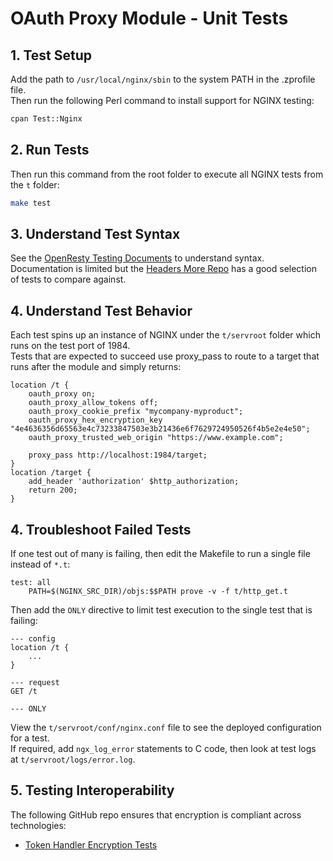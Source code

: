 # OAuth Proxy Module - Unit Tests

## 1. Test Setup

Add the path to `/usr/local/nginx/sbin` to the system PATH in the .zprofile file.\
Then run the following Perl command to install support for NGINX testing:

```bash
cpan Test::Nginx
```

## 2. Run Tests

Then run this command from the root folder to execute all NGINX tests from the `t` folder:

```bash
make test
```

## 3. Understand Test Syntax

See the [OpenResty Testing Documents](https://openresty.gitbooks.io/programming-openresty/content/testing/preparing-tests.html) to understand syntax.\
Documentation is limited but the [Headers More Repo](https://github.com/openresty/headers-more-nginx-module/tree/master/t) has a good selection of tests to compare against.

## 4. Understand Test Behavior

Each test spins up an instance of NGINX under the `t/servroot` folder which runs on the test port of 1984.\
Tests that are expected to succeed use proxy_pass to route to a target that runs after the module and simply returns:

```nginx
location /t {
    oauth_proxy on;
    oauth_proxy_allow_tokens off;
    oauth_proxy_cookie_prefix "mycompany-myproduct";
    oauth_proxy_hex_encryption_key "4e4636356d65563e4c73233847503e3b21436e6f7629724950526f4b5e2e4e50";
    oauth_proxy_trusted_web_origin "https://www.example.com";
    
    proxy_pass http://localhost:1984/target;
}
location /target {
    add_header 'authorization' $http_authorization;
    return 200;
}
```

## 4. Troubleshoot Failed Tests

If one test out of many is failing, then edit the Makefile to run a single file instead of `*.t`:

```text
test: all
	PATH=$(NGINX_SRC_DIR)/objs:$$PATH prove -v -f t/http_get.t
```

Then add the `ONLY` directive to limit test execution to the single test that is failing:

```text
--- config
location /t {
    ...
}

--- request
GET /t

--- ONLY
```

View the `t/servroot/conf/nginx.conf` file to see the deployed configuration for a test.\
If required, add `ngx_log_error` statements to C code, then look at test logs at `t/servroot/logs/error.log`.

## 5. Testing Interoperability

The following GitHub repo ensures that encryption is compliant across technologies:

- [Token Handler Encryption Tests](https://github.com/curityio/token-handler-encryption-tests)